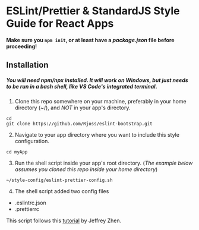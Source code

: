 # ESLint/Prettier & StandardJS Style Guide for React Apps

**Make sure you `npm init`, or at least have a _package.json_ file before proceeding!**

## Installation
##### You will need _npm/npx_ installed. It will work on Windows, but just needs to be run in a bash shell, like VS Code's integrated terminal. 

1. Clone this repo somewhere on your machine, preferably in your home directory (~/), and _NOT_ in your app's directory.

```
cd
git clone https://github.com/Rjoss/eslint-bootstrap.git
```

2. Navigate to your app directory where you want to include this style configuration.

```
cd myApp
```

3. Run the shell script inside your app's root directory. (_The example below assumes you cloned this repo inside your home directory_)

```
~/style-config/eslint-prettier-config.sh
```

4. The shell script added two config files

- .eslintrc.json
- .prettierrc

This script follows this [tutorial](https://blog.echobind.com/integrating-prettier-eslint-airbnb-style-guide-in-vscode-47f07b5d7d6a) by Jeffrey Zhen.
